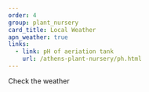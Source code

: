 ```yaml
---
order: 4
group: plant_nursery
card_title: Local Weather
apn_weather: true
links:
  - link: pH of aeriation tank
    url: /athens-plant-nursery/ph.html
---
```


Check the weather
